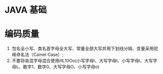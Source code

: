 # JAVA 基础
# 编码质量
1. 包名全小写、类名首字母全大写、常量全部大写并用下划线分隔、变量采用驼峰命名法（Camel Case）;
2. 不要将易混字母混合使用iIlL10Oo(小写字母i、大写字母I、小写字母l、大写字母L、数字1、数字0、大写字母O、小写字母o)